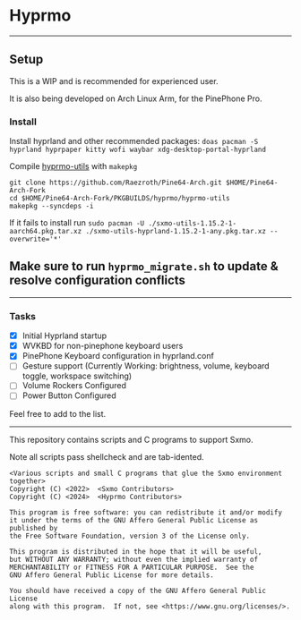 # Hyprmo
---

## Setup

This is a WIP and is recommended for experienced user. 

It is also being developed on Arch Linux Arm, for the PinePhone Pro.

### Install

Install hyprland and other recommended packages: `doas pacman -S hyprland hyprpaper kitty wofi waybar xdg-desktop-portal-hyprland`

Compile [hyprmo-utils](https://github.com/Raezroth/Pine64-Arch/tree/master/PKGBUILDS/hyprmo/hyprmo-utils) with `makepkg`

```
git clone https://github.com/Raezroth/Pine64-Arch.git $HOME/Pine64-Arch-Fork
cd $HOME/Pine64-Arch-Fork/PKGBUILDS/hyprmo/hyprmo-utils
makepkg --syncdeps -i
```

If it fails to install run `sudo pacman -U ./sxmo-utils-1.15.2-1-aarch64.pkg.tar.xz ./sxmo-utils-hyprland-1.15.2-1-any.pkg.tar.xz --overwrite='*'`

## Make sure to run `hyprmo_migrate.sh` to update & resolve configuration conflicts

---

### Tasks
- [x] Initial Hyprland startup
- [X] WVKBD for non-pinephone keyboard users
- [X] PinePhone Keyboard configuration in hyprland.conf
- [ ] Gesture support (Currently Working: brightness, volume, keyboard toggle, workspace switching)
- [ ] Volume Rockers Configured
- [ ] Power Button Configured

Feel free to add to the list.

---

This repository contains scripts and C programs to support Sxmo.

Note all scripts pass shellcheck and are tab-idented.

    <Various scripts and small C programs that glue the Sxmo environment together>
    Copyright (C) <2022>  <Sxmo Contributors>
    Copyright (C) <2024>  <Hyprmo Contributors>
    
    This program is free software: you can redistribute it and/or modify
    it under the terms of the GNU Affero General Public License as published by
    the Free Software Foundation, version 3 of the License only.

    This program is distributed in the hope that it will be useful,
    but WITHOUT ANY WARRANTY; without even the implied warranty of
    MERCHANTABILITY or FITNESS FOR A PARTICULAR PURPOSE.  See the
    GNU Affero General Public License for more details.

    You should have received a copy of the GNU Affero General Public License
    along with this program.  If not, see <https://www.gnu.org/licenses/>.


